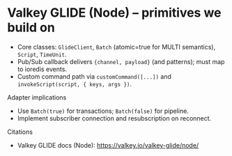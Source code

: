 # Valkey GLIDE (Node) – primitives we build on

- Core classes: `GlideClient`, `Batch` (atomic=true for MULTI semantics), `Script`, `TimeUnit`.
- Pub/Sub callback delivers `{channel, payload}` (and patterns); must map to ioredis events.
- Custom command path via `customCommand([...])` and `invokeScript(script, { keys, args })`.

Adapter implications
- Use `Batch(true)` for transactions; `Batch(false)` for pipeline.
- Implement subscriber connection and resubscription on reconnect.

Citations
- Valkey GLIDE docs (Node): https://valkey.io/valkey-glide/node/

